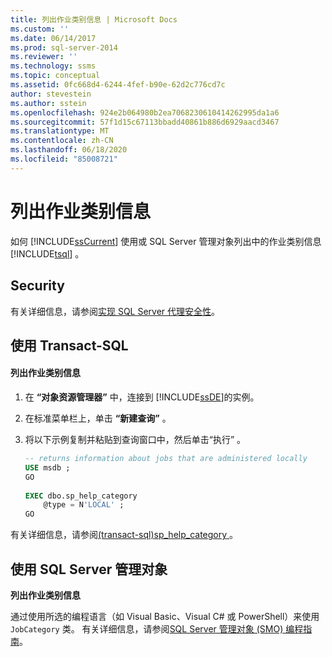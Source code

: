 ```yaml
---
title: 列出作业类别信息 | Microsoft Docs
ms.custom: ''
ms.date: 06/14/2017
ms.prod: sql-server-2014
ms.reviewer: ''
ms.technology: ssms
ms.topic: conceptual
ms.assetid: 0fc668d4-6244-4fef-b90e-62d2c776cd7c
author: stevestein
ms.author: sstein
ms.openlocfilehash: 924e2b064980b2ea7068230610414262995da1a6
ms.sourcegitcommit: 57f1d15c67113bbadd40861b886d6929aacd3467
ms.translationtype: MT
ms.contentlocale: zh-CN
ms.lasthandoff: 06/18/2020
ms.locfileid: "85008721"
---
```

# <a name="list-job-category-information"></a>列出作业类别信息
  如何 [!INCLUDE[ssCurrent](../../includes/sscurrent-md.md)] 使用或 SQL Server 管理对象列出中的作业类别信息 [!INCLUDE[tsql](../../includes/tsql-md.md)] 。  

  
##  <a name="security"></a><a name="Security"></a> Security  
 有关详细信息，请参阅[实现 SQL Server 代理安全性](implement-sql-server-agent-security.md)。  

  
##  <a name="using-transact-sql"></a><a name="TSQL"></a> 使用 Transact-SQL  
  
#### <a name="to-list-job-category-information"></a>列出作业类别信息  
  
1.  在 **“对象资源管理器”** 中，连接到 [!INCLUDE[ssDE](../../includes/ssde-md.md)]的实例。  
  
2.  在标准菜单栏上，单击 **“新建查询”** 。  
  
3.  将以下示例复制并粘贴到查询窗口中，然后单击“执行”  。  
  
    ```sql
    -- returns information about jobs that are administered locally  
    USE msdb ;  
    GO  
  
    EXEC dbo.sp_help_category  
        @type = N'LOCAL' ;  
    GO  
    ```  
  
 有关详细信息，请参阅[&#40;transact-sql&#41;sp_help_category ](/sql/relational-databases/system-stored-procedures/sp-help-category-transact-sql)。  
  
  
##  <a name="using-sql-server-management-objects"></a><a name="SMO"></a>使用 SQL Server 管理对象  
 **列出作业类别信息**  
  
 通过使用所选的编程语言（如 Visual Basic、Visual C# 或 PowerShell）来使用 `JobCategory` 类。 有关详细信息，请参阅[SQL Server 管理对象 &#40;SMO&#41; 编程指南](../../relational-databases/server-management-objects-smo/sql-server-management-objects-smo-programming-guide.md)。  
